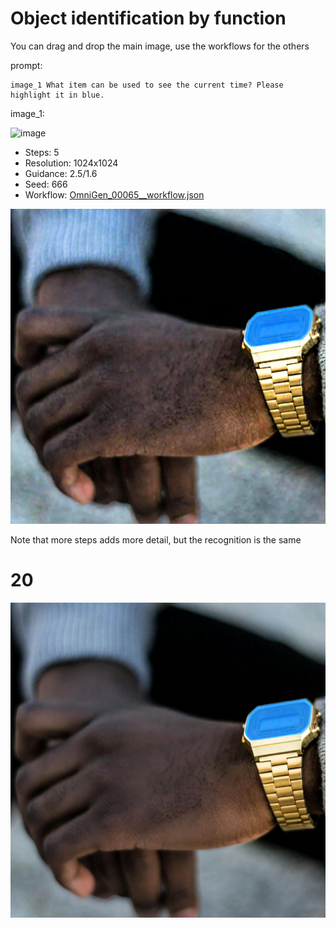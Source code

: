 # Object identification by function

You can drag and drop the main image, use the workflows for the others

prompt:

```
image_1 What item can be used to see the current time? Please highlight it in blue.
```

image_1:

![image](../../inputs/original/whatch.jpg)


- Steps: 5
- Resolution: 1024x1024
- Guidance: 2.5/1.6
- Seed: 666
- Workflow: [OmniGen_00065__workflow.json](OmniGen_00065__workflow.json)

![image](OmniGen_00065_.png)

Note that more steps adds more detail, but the recognition is the same

# 20

![image](1/OmniGen_00064__666_1024x1024_no_prompt.jpg)
